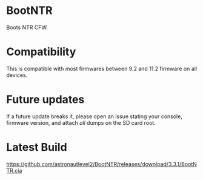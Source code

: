 # BootNTR

Boots NTR CFW.

# Compatibility

This is compatible with most firmwares between 9.2 and 11.2 firmware on all devices. 

# Future updates

If a future update breaks it, please open an issue stating your console, firmware version, and attach _all_ dumps on the SD card root.

# Latest Build

https://github.com/astronautlevel2/BootNTR/releases/download/3.3.1/BootNTR.cia
